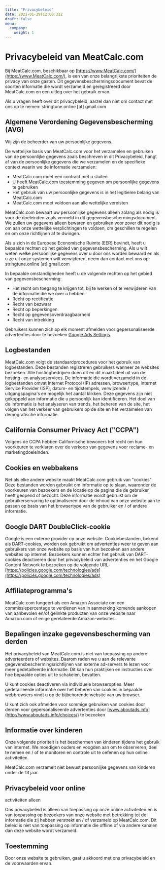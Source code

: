 ```yaml
---
title: "Privacybeleid"
date: 2021-01-29T12:00:31Z
draft: false
menu:
  company:
    weight: 1
---
```


# Privacybeleid van MeatCalc.com

Bij MeatCalc.com, beschikbaar op [https://www.MeatCalc.com/](https://www.MeatCalc.com/), is een van onze belangrijkste prioriteiten de privacy van onze gasten. Dit gegevensbeschermingsdocument bevat de soorten informatie die wordt verzameld en geregistreerd door MeatCalc.com en een uitleg over het gebruik ervan.

Als u vragen heeft over dit privacybeleid, aarzel dan niet om contact met ons op te nemen: stringtune.online [at] gmail.com

## Algemene Verordening Gegevensbescherming (AVG)

Wij zijn de beheerder van uw persoonlijke gegevens.

De wettelijke basis van MeatCalc.com voor het verzamelen en gebruiken van de persoonlijke gegevens zoals beschreven in dit Privacybeleid, hangt af van de persoonlijke gegevens die we verzamelen en de specifieke context waarin we de informatie verzamelen:

- MeatCalc.com moet een contract met u sluiten
- U heeft MeatCalc.com toestemming gegeven om persoonlijke gegevens te gebruiken
- Het gebruik van uw persoonlijke gegevens is in het legitieme belang van MeatCalc.com
- MeatCalc.com moet voldoen aan alle wettelijke vereisten

MeatCalc.com bewaart uw persoonlijke gegevens alleen zolang als nodig is voor de doeleinden zoals vermeld in dit gegevensbeschermingsdocument. We zullen uw gegevens alleen bewaren en gebruiken voor zover dit nodig is om aan onze wettelijke verplichtingen te voldoen, om geschillen te regelen en om onze richtlijnen af te dwingen.

Als u zich in de Europese Economische Ruimte (EER) bevindt, heeft u bepaalde rechten op het gebied van gegevensbescherming. Als u wilt weten welke persoonlijke gegevens over u door ons worden bewaard en als u ze uit onze systemen wilt verwijderen, neem dan contact met ons op: stringtune.online [at] gmail.com

In bepaalde omstandigheden heeft u de volgende rechten op het gebied van gegevensbescherming:

- Het recht om toegang te krijgen tot, bij te werken of te verwijderen van de informatie die we over u hebben
- Recht op rectificatie
- Recht van bezwaar
- Recht op beperkingen
- Recht op gegevensoverdraagbaarheid
- Recht van intrekking

Gebruikers kunnen zich op elk moment afmelden voor gepersonaliseerde advertenties door te bezoeken [Google Ads Settings](https://www.google.com/settings/ads).

## Logbestanden

MeatCalc.com volgt de standaardprocedures voor het gebruik van logbestanden. Deze bestanden registreren gebruikers wanneer ze websites bezoeken. Alle hostingbedrijven doen dit en dit maakt deel uit van de hosting- en analyseservices. De informatie die wordt verzameld in de logbestanden omvat Internet Protocol (IP) adressen, browsertype, Internet Service Provider (ISP), datum- en tijdstempels, verwijzende / uitgangspagina's en mogelijk het aantal klikken. Deze gegevens zijn niet gekoppeld aan informatie die u persoonlijk kan identificeren. Het doel van de informatie is het analyseren van trends, het beheren van de site, het volgen van het verkeer van gebruikers op de site en het verzamelen van demografische informatie.

## California Consumer Privacy Act ("CCPA")

Volgens de CCPA hebben Californische bewoners het recht om hun voorkeuren te verklaren over de verkoop van gegevens voor reclame- en marketingdoeleinden. 

## Cookies en webbakens

Net als elke andere website maakt MeatCalc.com gebruik van "cookies". Deze bestanden worden gebruikt om informatie op te slaan, waaronder de voorkeuren van bezoekers en de locatie op de pagina die de gebruiker heeft geopend of bezocht. Deze informatie wordt gebruikt om de gebruikerservaring te optimaliseren door de inhoud van onze website aan te passen op basis van het browsertype van de gebruiker en / of andere informatie.

## Google DART DoubleClick-cookie

Google is een externe provider op onze website. Cookiebestanden, bekend als DART-cookies, worden ook gebruikt om advertenties weer te geven aan gebruikers van onze website op basis van hun bezoeken aan andere websites op internet. Bezoekers kunnen echter het gebruik van DART-cookies deactiveren door het privacybeleid van advertenties en het Google Content Network te bezoeken op de volgende URL: [https://policies.google.com/technologies/ads](https://policies.google.com/technologies/ads)

## Affiliateprogramma's

MeatCalc.com fungeert als een Amazon Associate om een commissiepercentage te verdienen van in aanmerking komende aankopen van aanbevolen en/of gelinkte producten van onze website naar Amazon.com of enige gerelateerde Amazon-websites.

## Bepalingen inzake gegevensbescherming van derden

Het privacybeleid van MeatCalc.com is niet van toepassing op andere adverteerders of websites. Daarom raden we u aan de relevante gegevensbeschermingsrichtlijnen van externe ad-servers te lezen voor meer gedetailleerde informatie. Dit kan hun praktijken en instructies over hoe bepaalde opties uit te schakelen, bevatten.

U kunt cookies deactiveren via individuele browseropties. Meer gedetailleerde informatie over het beheren van cookies in bepaalde webbrowsers vindt u op de bijbehorende website van uw browser.

U kunt zich ook afmelden voor sommige gebruiken van cookies door derden voor gepersonaliseerde advertenties door [www.aboutads.info](http://www.aboutads.info/choices/) te bezoeken

## Informatie over kinderen

Onze volgende prioriteit is het beschermen van kinderen tijdens het gebruik van internet. We moedigen ouders en voogden aan om te observeren, deel te nemen en / of te monitoren en controle uit te oefenen op hun online activiteiten.

MeatCalc.com verzamelt niet bewust persoonlijke gegevens van kinderen onder de 13 jaar.

## Privacybeleid voor online

 activiteiten alleen

Ons privacybeleid is alleen van toepassing op onze online activiteiten en is van toepassing op bezoekers van onze website met betrekking tot de informatie die zij hebben verstrekt en / of verzameld op MeatCalc.com. Dit beleid is niet van toepassing op informatie die offline of via andere kanalen dan deze website wordt verzameld.

## Toestemming

Door onze website te gebruiken, gaat u akkoord met ons privacybeleid en de voorwaarden ervan.
